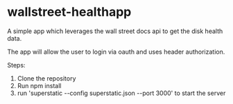 # wallstreet-healthapp

A simple app which leverages the wall street docs api to get the disk health data.

The app will allow the user to login via oauth and uses header authorization.

Steps:
1. Clone the repository
2. Run npm install
3. run 'superstatic --config superstatic.json --port 3000' to start the server
